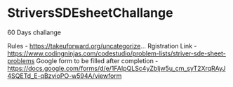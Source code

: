 # StriversSDEsheetChallange
60 Days challange

Rules - https://takeuforward.org/uncategorize... 
Rgistration Link - https://www.codingninjas.com/codestudio/problem-lists/striver-sde-sheet-problems
Google form to be filled after completion - https://docs.google.com/forms/d/e/1FAIpQLSc4yZbljw5u_cm_syT2XrqRAyJ4SQETd_E-qBzvioPO-w594A/viewform
